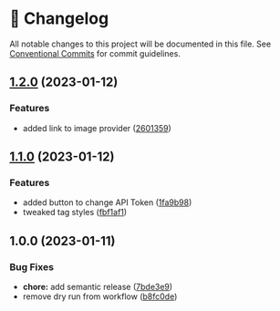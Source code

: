 <!-- markdownlint-disable --><!-- textlint-disable -->

# 📓 Changelog

All notable changes to this project will be documented in this file. See
[Conventional Commits](https://conventionalcommits.org) for commit guidelines.

## [1.2.0](https://github.com/reywright/sanity-plugin-asset-source-stock-images/compare/v1.1.0...v1.2.0) (2023-01-12)

### Features

- added link to image provider ([2601359](https://github.com/reywright/sanity-plugin-asset-source-stock-images/commit/2601359c4a90ee1423786c697cb62fb9de93d6b5))

## [1.1.0](https://github.com/reywright/sanity-plugin-asset-source-stock-images/compare/v1.0.0...v1.1.0) (2023-01-12)

### Features

- added button to change API Token ([1fa9b98](https://github.com/reywright/sanity-plugin-asset-source-stock-images/commit/1fa9b989102faa972e22b2c27f01d77adce3bf98))
- tweaked tag styles ([fbf1af1](https://github.com/reywright/sanity-plugin-asset-source-stock-images/commit/fbf1af14c24a9d4e8b50c83cdac148cd38bfad51))

## 1.0.0 (2023-01-11)

### Bug Fixes

- **chore:** add semantic release ([7bde3e9](https://github.com/reywright/sanity-plugin-asset-source-stock-images/commit/7bde3e980b93543ea9b472e1641a7140c49ec24b))
- remove dry run from workflow ([b8fc0de](https://github.com/reywright/sanity-plugin-asset-source-stock-images/commit/b8fc0de4a9b0471be2021ec3c3e2c93b5820183c))
